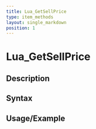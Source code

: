 ```yaml
---
title: Lua_GetSellPrice
type: item_methods
layout: single_markdown
position: 1
---
```


# Lua_GetSellPrice

## Description

## Syntax

## Usage/Example


